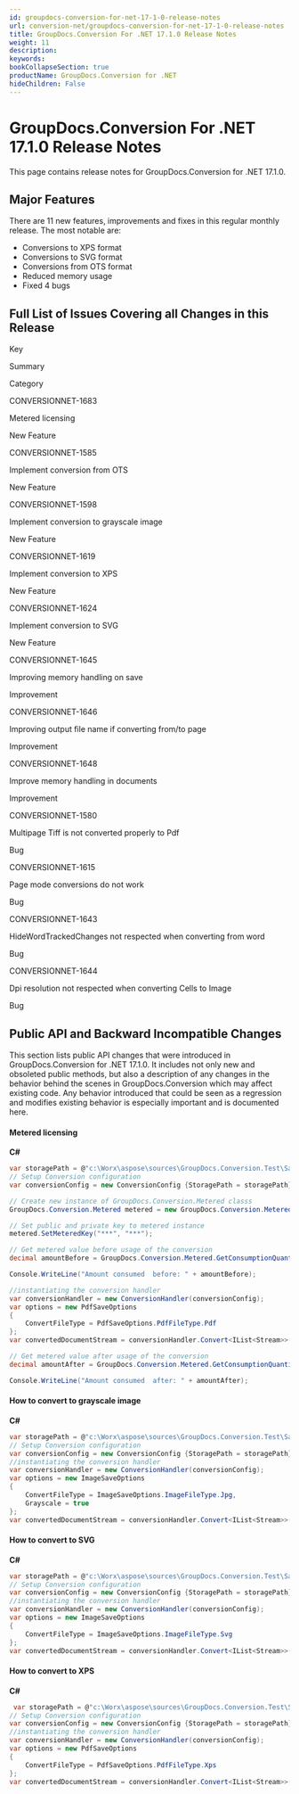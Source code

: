 ```yaml
---
id: groupdocs-conversion-for-net-17-1-0-release-notes
url: conversion-net/groupdocs-conversion-for-net-17-1-0-release-notes
title: GroupDocs.Conversion For .NET 17.1.0 Release Notes
weight: 11
description: 
keywords: 
bookCollapseSection: true
productName: GroupDocs.Conversion for .NET
hideChildren: False
---
```


# GroupDocs.Conversion For .NET 17.1.0 Release Notes

This page contains release notes for GroupDocs.Conversion for .NET 17.1.0.

## Major Features

There are 11 new features, improvements and fixes in this regular monthly release. The most notable are:

*   Conversions to XPS format
*   Conversions to SVG format
*   Conversions from OTS format
*   Reduced memory usage
*   Fixed 4 bugs

## Full List of Issues Covering all Changes in this Release

Key

Summary

Category

CONVERSIONNET-1683

Metered licensing

New Feature

CONVERSIONNET-1585

Implement conversion from OTS

New Feature

CONVERSIONNET-1598

Implement conversion to grayscale image

New Feature

CONVERSIONNET-1619

Implement conversion to XPS

New Feature

CONVERSIONNET-1624

Implement conversion to SVG

New Feature

CONVERSIONNET-1645

Improving memory handling on save

Improvement

CONVERSIONNET-1646

Improving output file name if converting from/to page

Improvement

CONVERSIONNET-1648

Improve memory handling in documents

Improvement

CONVERSIONNET-1580

Multipage Tiff is not converted properly to Pdf

Bug

CONVERSIONNET-1615

Page mode conversions do not work

Bug

CONVERSIONNET-1643

HideWordTrackedChanges not respected when converting from word

Bug

CONVERSIONNET-1644

Dpi resolution not respected when converting Cells to Image

Bug

  

## Public API and Backward Incompatible Changes

This section lists public API changes that were introduced in GroupDocs.Conversion for .NET 17.1.0. It includes not only new and obsoleted public methods, but also a description of any changes in the behavior behind the scenes in GroupDocs.Conversion which may affect existing code. Any behavior introduced that could be seen as a regression and modifies existing behavior is especially important and is documented here.

#### Metered licensing

**C#**

```csharp
var storagePath = @"c:\Worx\aspose\sources\GroupDocs.Conversion.Test\SampleFiles";
// Setup Conversion configuration
var conversionConfig = new ConversionConfig {StoragePath = storagePath};

// Create new instance of GroupDocs.Conversion.Metered classs
GroupDocs.Conversion.Metered metered = new GroupDocs.Conversion.Metered();

// Set public and private key to metered instance
metered.SetMeteredKey("***", "***");

// Get metered value before usage of the conversion
decimal amountBefore = GroupDocs.Conversion.Metered.GetConsumptionQuantity();

Console.WriteLine("Amount consumed  before: " + amountBefore);

//instantiating the conversion handler
var conversionHandler = new ConversionHandler(conversionConfig);
var options = new PdfSaveOptions
{
    ConvertFileType = PdfSaveOptions.PdfFileType.Pdf
};
var convertedDocumentStream = conversionHandler.Convert<IList<Stream>>("sample.docx", options);

// Get metered value after usage of the conversion
decimal amountAfter = GroupDocs.Conversion.Metered.GetConsumptionQuantity();

Console.WriteLine("Amount consumed  after: " + amountAfter);


```

#### How to convert to grayscale image

**C#**

```csharp
var storagePath = @"c:\Worx\aspose\sources\GroupDocs.Conversion.Test\SampleFiles";
// Setup Conversion configuration
var conversionConfig = new ConversionConfig {StoragePath = storagePath};
//instantiating the conversion handler
var conversionHandler = new ConversionHandler(conversionConfig);
var options = new ImageSaveOptions
{
    ConvertFileType = ImageSaveOptions.ImageFileType.Jpg,
    Grayscale = true
};
var convertedDocumentStream = conversionHandler.Convert<IList<Stream>>("sample.docx", options);


```

#### How to convert to SVG

**C#**

```csharp
var storagePath = @"c:\Worx\aspose\sources\GroupDocs.Conversion.Test\SampleFiles";
// Setup Conversion configuration
var conversionConfig = new ConversionConfig {StoragePath = storagePath};
//instantiating the conversion handler
var conversionHandler = new ConversionHandler(conversionConfig);
var options = new ImageSaveOptions
{
    ConvertFileType = ImageSaveOptions.ImageFileType.Svg
};
var convertedDocumentStream = conversionHandler.Convert<IList<Stream>>("sample.docx", options);

```

#### How to convert to XPS

**C#**

```csharp
 var storagePath = @"c:\Worx\aspose\sources\GroupDocs.Conversion.Test\SampleFiles";
// Setup Conversion configuration
var conversionConfig = new ConversionConfig {StoragePath = storagePath};
//instantiating the conversion handler
var conversionHandler = new ConversionHandler(conversionConfig);
var options = new PdfSaveOptions
{
    ConvertFileType = PdfSaveOptions.PdfFileType.Xps
};
var convertedDocumentStream = conversionHandler.Convert<IList<Stream>>("sample.docx", options);


```
